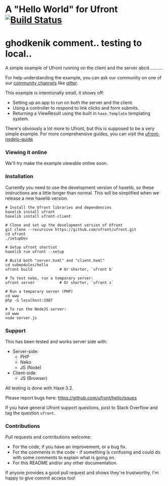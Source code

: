 # A "Hello World" for Ufront [![Build Status](https://travis-ci.org/ufront/hello.svg?branch=master)](https://travis-ci.org/ufront/hello)


# ghodkenik comment.. testing to local..

A simple example of Ufront running on the client and the server abcd...........

For help understanding the example, you can ask our community on one of our [community channels](http://ufront.net/community/) like [gitter](http://gitter.im/ufront/ufront).

This example is intentionally small, it shows off:

- Setting up an app to run on both the server and the client.
- Using a controller to respond to link clicks and form submits.
- Returning a ViewResult using the built in `haxe.Template` templating system.

There's obviously a lot more to Ufront, but this is supposed to be a very simple example. For more comprehensive guides, you can visit the [ufront-nodejs-guide](https://github.com/kevinresol/ufront-nodejs-guide/)

### Viewing it online

We'll try make the example viewable online soon.

### Installation

Currently you need to use the development version of haxelib, so these instructions are a little longer than normal.
This will be simplified when we release a new haxelib version.


	# Install the Ufront libraries and dependencies
	haxelib install ufront
	haxelib install ufront-client

	# Clone and set up the development version of Ufront
	git clone --recursive https://github.com/ufront/ufront.git
	cd ufront
	./setupDev

	# Setup ufront shortcut
	haxelib run ufront --setup

	# Build both "server.hxml" and "client.hxml"
	cd submodules/hello
	ufront build            # Or shorter, `ufront b`

	# To test neko, run a temporary server:
	ufront server           # Or shorter, `ufront s`

	# Run a temporary server (PHP)
	cd www
	php -S localhost:2987

	# To run the NodeJS server:
	cd www
	node server.js

### Support

This has been tested and works server side with:

* Server-side:
	* PHP
	* Neko
	* JS (Node)
* Client-side:
	* JS (Browser)

All testing is done with Haxe 3.2.

Please report bugs here: <https://github.com/ufront/hello/issues>

If you have general Ufront support questions, post to Stack Overflow and tag the question `ufront`.

### Contributions

Pull requests and contributions welcome:

- For the code, if you have an improvement, or a bug fix.
- For the comments in the code - if something is confusing and could do with some comments to explain what is going on.
- For this README and/or any other documentation.

If anyone provides a good pull request and shows they're trustworthy, I'm happy to give commit access too!
